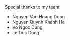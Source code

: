 Special thanks to my team:
- Nguyen Van Hoang Dung
- Nguyen Quynh Khanh Ha
- Vo Ngoc Dung
- Le Duc Dung
